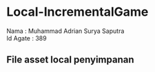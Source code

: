 # Local-IncrementalGame
 
Nama : Muhammad Adrian Surya Saputra <br>
Id Agate : 389

<h2>File asset local penyimpanan </h2>
